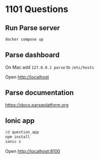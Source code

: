 # 1101 Questions

## Run Parse server

```sh
docker compose up
```

## Parse dashboard

On Mac add `127.0.0.1 parse` to `/etc/hosts`

Open <http://localhost>

## Parse documentation

<https://docs.parseplatform.org>

## Ionic app

```sh
cd question_app
npm install
ionic s
```

Open <http://localhost:8100>
